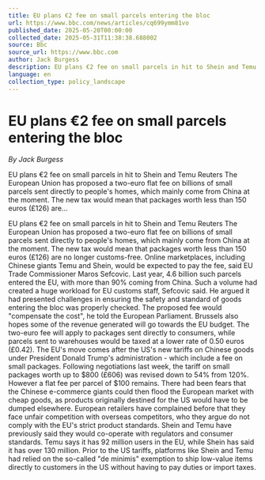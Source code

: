 ```yaml
---
title: EU plans €2 fee on small parcels entering the bloc
url: https://www.bbc.com/news/articles/cq699ymm81vo
published_date: 2025-05-20T00:00:00
collected_date: 2025-05-31T11:38:38.688002
source: Bbc
source_url: https://www.bbc.com
author: Jack Burgess
description: EU plans €2 fee on small parcels in hit to Shein and Temu Reuters The European Union has proposed a two-euro flat fee on billions of small parcels sent directly to people's homes, which mainly come from China at the moment. The new tax would mean that packages worth less than 150 euros (£126) are...
language: en
collection_type: policy_landscape
---
```


# EU plans €2 fee on small parcels entering the bloc

*By Jack Burgess*

EU plans €2 fee on small parcels in hit to Shein and Temu Reuters The European Union has proposed a two-euro flat fee on billions of small parcels sent directly to people's homes, which mainly come from China at the moment. The new tax would mean that packages worth less than 150 euros (£126) are...

EU plans €2 fee on small parcels in hit to Shein and Temu Reuters The European Union has proposed a two-euro flat fee on billions of small parcels sent directly to people's homes, which mainly come from China at the moment. The new tax would mean that packages worth less than 150 euros (£126) are no longer customs-free. Online marketplaces, including Chinese giants Temu and Shein, would be expected to pay the fee, said EU Trade Commissioner Maros Sefcovic. Last year, 4.6 billion such parcels entered the EU, with more than 90% coming from China. Such a volume had created a huge workload for EU customs staff, Sefcovic said. He argued it had presented challenges in ensuring the safety and standard of goods entering the bloc was properly checked. The proposed fee would "compensate the cost", he told the European Parliament. Brussels also hopes some of the revenue generated will go towards the EU budget. The two-euro fee will apply to packages sent directly to consumers, while parcels sent to warehouses would be taxed at a lower rate of 0.50 euros (£0.42). The EU's move comes after the US's new tariffs on Chinese goods under President Donald Trump's administration - which include a fee on small packages. Following negotiations last week, the tariff on small packages worth up to $800 (£606) was revised down to 54% from 120%. However a flat fee per parcel of $100 remains. There had been fears that the Chinese e-commerce giants could then flood the European market with cheap goods, as products originally destined for the US would have to be dumped elsewhere. European retailers have complained before that they face unfair competition with overseas competitors, who they argue do not comply with the EU's strict product standards. Shein and Temu have previously said they would co-operate with regulators and consumer standards. Temu says it has 92 million users in the EU, while Shein has said it has over 130 million. Prior to the US tariffs, platforms like Shein and Temu had relied on the so-called "de minimis" exemption to ship low-value items directly to customers in the US without having to pay duties or import taxes.